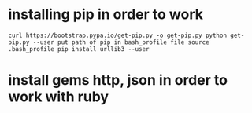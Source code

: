 # installing pip in order to work

`curl https://bootstrap.pypa.io/get-pip.py -o get-pip.py
python get-pip.py --user
put path of pip in bash_profile file
source .bash_profile
pip install urllib3 --user`

# install gems http, json in order to work with ruby
